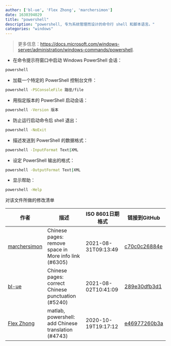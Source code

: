 ```yaml
---
author: ['bl-ue', 'Flex Zhong', 'marchersimon']
date: 1630394029
title: "powershell"
description: "powershell, 专为系统管理而设计的命令行 shell 和脚本语言。"
categories: "windows"
---
```

> 更多信息：<https://docs.microsoft.com/windows-server/administration/windows-commands/powershell>.

- 在命令提示符窗口中启动 Windows PowerShell 会话：

```bash
powershell
```

- 加载一个特定的 PowerShell 控制台文件：

```bash
powershell -PSConsoleFile 路径/file
```

- 用指定版本的 PowerShell 启动会话：

```bash
powershell -Version 版本
```

- 防止运行启动命令后 shell 退出：

```bash
powershell -NoExit
```

- 描述发送到 PowerShell 的数据格式：

```bash
powershell -InputFormat Text|XML
```

- 设定 PowerShell 输出的格式：

```bash
powershell -OutputFormat Text|XML
```

- 显示帮助：

```bash
powershell -Help
```
对该文件所做的修改清单


作者 | 描述 | ISO 8601日期格式 | 链接到GitHub
------|-----|-----|-----
[marchersimon](mailto:50295997+marchersimon@users.noreply.github.com) | Chinese pages: remove space in More info link (#6305) | 2021-08-31T09:13:49 | [c70c0c26884e](https://github.com/tldr-pages/tldr/commit/c70c0c26884ee74fabb640cd842d1e4c72d9df4b)
[bl-ue](mailto:54780737+bl-ue@users.noreply.github.com) | Chinese pages: correct Chinese punctuation (#5240) | 2021-08-02T10:41:09 | [289e30dfb3d1](https://github.com/tldr-pages/tldr/commit/289e30dfb3d1d73bade9e3610e12bfc90e9270ae)
[Flex Zhong](mailto:chungzh07@gmail.com) | matlab, powershell: add Chinese translation (#4743) | 2020-10-19T19:17:12 | [e46977260b3a](https://github.com/tldr-pages/tldr/commit/e46977260b3a9214ff57335aec496fc58b96aed2)

